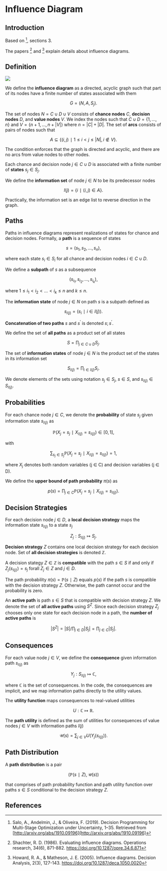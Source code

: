 # Influence Diagram
## Introduction
Based on [^1], sections 3.

The papers [^2] and [^3] explain details about influence diagrams.


## Definition
![](figures/influence-diagram.svg)

We define the **influence diagram** as a directed, acyclic graph such that part of its nodes have a finite number of states associated with them

$$G=(N,A,S_j).$$

The set of nodes $N=C∪D∪V$ consists of **chance nodes** $C,$ **decision nodes** $D,$ and **value nodes** $V$. We index the nodes such that $C∪D=\{1,...,n\}$ and $V=\{n+1,...,n+|V|\}$ where $n=|C|+|D|.$ The set of **arcs** consists of pairs of nodes such that

$$A⊆\{(i,j)∣1≤i<j≤|N|,i∉V\}.$$

The condition enforces that the graph is directed and acyclic, and there are no arcs from value nodes to other nodes.

Each chance and decision node $j∈C∪D$ is associated with a finite number of **states** $s_j ∈ S_j.$

We define the **information set** of node $j∈N$ to be its predecessor nodes

$$I(j)=\{i∣(i,j)∈A\}.$$

Practically, the information set is an edge list to reverse direction in the graph.


## Paths
Paths in influence diagrams represent realizations of states for chance and decision nodes. Formally, a **path** is a sequence of states

$$s=(s_1, s_2, ...,s_n),$$

where each state $s_i∈S_i$ for all chance and decision nodes $i∈C∪D.$

We define a **subpath** of $s$ as a subsequence

$$(s_{i_1}, s_{i_2}, ..., s_{i_{k}}),$$

where $1≤i_1<i_2<...<i_k≤n$ and $k≤n.$

The **information state** of node $j∈N$ on path $s$ is a subpath defined as

$$s_{I(j)}=(s_i ∣ i∈I(j)).$$

**Concatenation of two paths** $s$ and $s^′$ is denoted $s;s^′.$

We define the set of **all paths** as a product set of all states

$$S=∏_{j∈C∪D} S_j.$$

The set of **information states** of node $j∈N$ is the product set of the states in its information set

$$S_{I(j)}=∏_{i∈I(j)} S_i.$$

We denote elements of the sets using notation $s_j∈S_j$, $s∈S$, and $s_{I(j)}∈S_{I(j)}.$


## Probabilities
For each chance node $j∈C$, we denote the **probability** of state $s_j$ given information state $s_{I(j)}$ as

$$ℙ(X_j=s_j∣X_{I(j)}=s_{I(j)})∈[0, 1],$$

with

$$∑_{s_j∈S_j} ℙ(X_j=s_j∣X_{I(j)}=s_{I(j)}) = 1,$$

where $X_j$ denotes both random variables (j ∈ C) and decision variables (j ∈ D).

We define the **upper bound of path probability** $π(s)$ as

$$p(s) = ∏_{j∈C} ℙ(X_j=s_j∣X_{I(j)}=s_{I(j)}).$$


## Decision Strategies
For each decision node $j∈D,$ a **local decision strategy** maps the information state $s_{I(j)}$ to a state $s_j$

$$Z_j:S_{I(j)}↦S_j.$$

**Decision strategy** $Z$ contains one local decision strategy for each decision node. Set of **all decision strategies** is denoted $ℤ.$

A decision stategy $Z∈ℤ$ is **compatible** with the path $s∈S$ if and only if $Z_j(s_{I(j)})=s_j$ forall $Z_j∈Z$ and $j∈D.$

The path probability $π(s) = ℙ(s∣Z)$ equals $p(s)$ if the path $s$ is compatible with the decision strategy $Z$. Otherwise, the path cannot occur and the probability is zero.

An **active path** is path $s∈S$ that is compatible with decision strategy $Z.$ We denote the set of **all active paths** using $S^Z.$ Since each decision strategy $Z_j$ chooses only one state for each decision node in a path, the **number of active paths** is

$$|S^Z|=|S|/\prod_{j∈D}|S_j|=\prod_{j∈C}|S_j|.$$


## Consequences
For each value node $j∈V$, we define the **consequence** given information path $s_{I(j)}$ as

$$Y_j:S_{I(j)}↦ℂ,$$

where $ℂ$ is the set of consequences. In the code, the consequences are implicit, and we map information paths directly to the utility values.

The **utility function** maps consequences to real-valued utilities

$$U:ℂ↦ℝ.$$

The **path utility** is defined as the sum of utilities for consequences of value nodes $j∈V$ with information paths $I(j)$

$$\mathcal{U}(s) = ∑_{j∈V} U(Y_j(s_{I(j)})).$$


## Path Distribution
A **path distribution** is a pair

$$(ℙ(s∣Z), \mathcal{U}(s))$$

that comprises of path probability function and path utility function over paths $s∈S$ conditional to the decision strategy $Z.$


## References
[^1]: Salo, A., Andelmin, J., & Oliveira, F. (2019). Decision Programming for Multi-Stage Optimization under Uncertainty, 1–35. Retrieved from [http://arxiv.org/abs/1910.09196](http://arxiv.org/abs/1910.09196)

[^2]: Shachter, R. D. (1986). Evaluating influence diagrams. Operations research, 34(6), 871-882. https://doi.org/10.1287/opre.34.6.871

[^3]: Howard, R. A., & Matheson, J. E. (2005). Influence diagrams. Decision Analysis, 2(3), 127-143. https://doi.org/10.1287/deca.1050.0020

